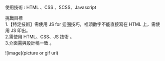 使用技術 : HTML 、CSS 、SCSS、Javascript

挑戰目標       
1.【特定技術】需使用 JS for 迴圈技巧，裡頭數字不能直接寫在 HTML 上，需使用 JS 印出。        
2.需使用 HTML、CSS、JS 技術 。  
3.介面需與設計稿一致 。   

![image](picture or gif url)


